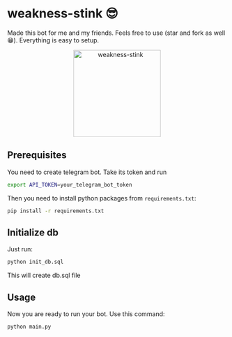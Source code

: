 # weakness-stink 😎

Made this bot for me and my friends. Feels free to use (star and fork as well 😁). Everything is easy to setup.

<p align="center">
  <img src="https://github.com/dabarov/weakness-stink/assets/36531464/2191b67b-9409-4707-9450-523400a60349" alt="weakness-stink" width="200" />
</p>

## Prerequisites

You need to create telegram bot. Take its token and run

```bash
export API_TOKEN=your_telegram_bot_token
```

Then you need to install python packages from `requirements.txt`:

```bash
pip install -r requirements.txt
```

## Initialize db

Just run:

```bash
python init_db.sql
```

This will create db.sql file

## Usage

Now you are ready to run your bot. Use this command:

```bash
python main.py
```
